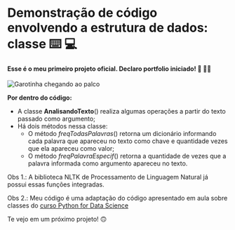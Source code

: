 # Demonstração de código envolvendo a estrutura de dados: classe :keyboard: :computer:



#### Esse é o meu primeiro projeto oficial. Declaro portfolio iniciado! :tada: :woman_cartwheeling:

![Garotinha chegando ao palco](http://cdn.lowgif.com/small/e38ad18fdf329803-.gif)



**Por dentro do código:**

- A classe **AnalisandoTexto**() realiza algumas operações a partir do texto passado como argumento;
- Há dois métodos nessa classe:
  - O método _freqTodasPalavras_() retorna um dicionário informando cada palavra que apareceu no texto como chave e quantidade vezes que ela apareceu como valor;
  - O método _freqPalavraEspecif_() retorna a quantidade de vezes que a palavra informada como argumento apareceu no texto.



Obs 1.: A biblioteca NLTK de Processamento de Linguagem Natural já possui essas funções integradas. 

Obs 2.: Meu código é uma adaptação do código apresentado em aula sobre classes do  [curso Python for Data Science](https://cognitiveclass.ai/courses/python-for-data-science)



Te vejo em um próximo projeto! :upside_down_face:



